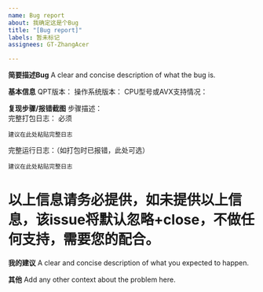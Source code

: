 ```yaml
---
name: Bug report
about: 我确定这是个Bug
title: "[Bug report]"
labels: 暂未标记
assignees: GT-ZhangAcer

---
```


**简要描述Bug**
A clear and concise description of what the bug is.

**基本信息**
QPT版本：
操作系统版本：
CPU型号或AVX支持情况：  

**复现步骤/报错截图**
步骤描述：  
完整打包日志：  必须  
```
建议在此处粘贴完整日志
```

完整运行日志：（如打包时已报错，此处可选）  
```
建议在此处粘贴完整日志
```

# 以上信息请务必提供，如未提供以上信息，该issue将默认忽略+close，不做任何支持，需要您的配合。

**我的建议**
A clear and concise description of what you expected to happen.


**其他**
Add any other context about the problem here.
